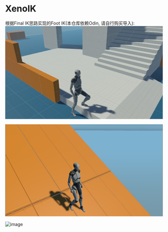 # XenoIK

根据Final IK思路实现的Foot IK(本仓库依赖Odin, 请自行购买导入):
![image](https://github.com/Svily/XenoIK/blob/master/Image/image01.jpg)

![image](https://github.com/Svily/XenoIK/blob/master/Image/image02.jpg)

![image](https://github.com/Svily/XenoIK/blob/master/Image/Foot%20Ik.gif)

